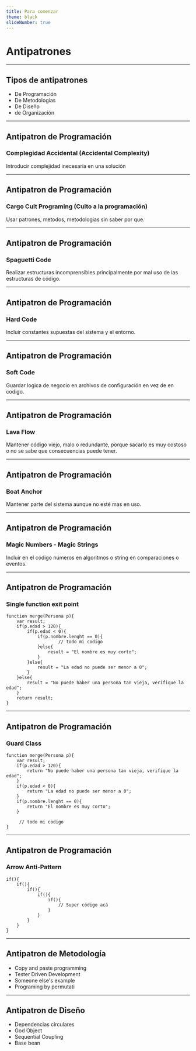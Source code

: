 ```yaml
---
title: Para comenzar
theme: black
slideNumber: true
---
```

# Antipatrones

---
## Tipos de antipatrones

* De Programación
* De Metodologias
* De Diseño
* de Organización

---
## Antipatron de Programación

### Complegidad Accidental (Accidental Complexity)

Introducir complejidad inecesaria en una solución

---
## Antipatron de Programación

### Cargo Cult Programing (Culto a la programación)

Usar patrones, metodos, metodologias sin saber por que.


---
## Antipatron de Programación

### Spaguetti Code

Realizar estructuras incomprensibles principalmente por mal uso de las estructuras de código.


---
## Antipatron de Programación

### Hard Code

Incluir constantes supuestas del sistema y el entorno.


---
## Antipatron de Programación

### Soft Code

Guardar logica de negocio en archivos de configuración en vez de en codigo.


---
## Antipatron de Programación

### Lava Flow

Mantener código viejo, malo o redundante, porque sacarlo es muy costoso o no se sabe que consecuencias puede tener.

---
## Antipatron de Programación

### Boat Anchor

Mantener parte del sistema aunque no esté mas en uso.

---
## Antipatron de Programación

### Magic Numbers - Magic Strings

Incluir en el código números en algoritmos o string en comparaciones o eventos.


---
## Antipatron de Programación

### Single function exit point

```
function merge(Persona p){
    var result;
    if(p.edad > 120){
        if(p.edad < 0){
            if(p.nombre.lenght == 0){
                    // todo mi codigo
            }else{
                result = "El nombre es muy corto";
            }
        }else{
            result = "La edad no puede ser menor a 0";
        }
    }else{
        result = "No puede haber una persona tan vieja, verifique la edad";
    }
    return result;
}

```

---
## Antipatron de Programación

### Guard Class

```
function merge(Persona p){
    var result;
    if(p.edad > 120){ 
        return "No puede haber una persona tan vieja, verifique la edad"; 
    }
    if(p.edad < 0){ 
        return "La edad no puede ser menor a 0"; 
    }
    if(p.nombre.lenght == 0){ 
        return "El nombre es muy corto";
    }
    
     // todo mi codigo
}

```

---
## Antipatron de Programación

### Arrow Anti-Pattern

```
if(){
    if(){
        if(){
            if(){
                if(){
                    // Super código acá
                }
            }
        }
    }
}

```
---
## Antipatron de Metodología


* Copy and paste programming
* Tester Driven Development
* Someone else's example
* Programing by permutati

---
## Antipatron de Diseño

* Dependencias circulares
* God Object
* Sequential Coupling
* Base bean